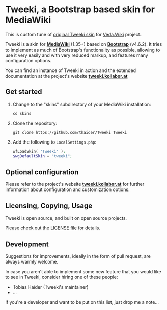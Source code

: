 # Tweeki, a Bootstrap based skin for MediaWiki

This is custom tune of [original Tweeki skin](https://github.com/thaider/Tweeki) for [Veda.Wiki](https://veda.wiki/) project..

Tweeki is a skin for **[MediaWiki](http://mediawiki.org/)** (1.35+) based on
**[Bootstrap](http://getbootstrap.com/)** (v4.6.2). It tries to implement as
much of Bootstrap's functionality as possible, allowing to use it very easily and with 
very reduced markup, and features many configuration options.

You can find an instance of Tweeki in action and the extended documentation at the 
project's website **[tweeki.kollabor.at](http://tweeki.kollabor.at/)**


## Get started

1. Change to the "skins" subdirectory of your MediaWiki installation:

   ```
   cd skins
   ```

2. Clone the repository:

   ```
   git clone https://github.com/thaider/Tweeki Tweeki
   ```

3. Add the following to `LocalSettings.php`: 

   ```php
   wfLoadSkin( 'Tweeki' );
   $wgDefaultSkin = "tweeki";
   ```

## Optional configuration

Please refer to the project's website **[tweeki.kollabor.at](http://tweeki.kollabor.at/)** 
for further information about configuration and customization options.


## Licensing, Copying, Usage

Tweeki is open source, and built on open source projects.

Please check out the [LICENSE file](https://github.com/thaider/Tweeki/blob/master/LICENSE) 
for details.

## Development

Suggestions for improvements, ideally in the form of pull request, are always warmly welcome.

In case you aren't able to implement some new feature that you would like to see in Tweeki,
consider hiring one of these people:

* Tobias Haider (Tweeki's maintainer)
* ...

If you're a developer and want to be put on this list, just drop me a note...
